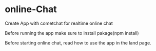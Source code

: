 # online-Chat
Create App with cometchat for realtime online chat

Before running the app make sure to install pakage(npm install)

Before starting online chat, read how to use the app in the land page.

